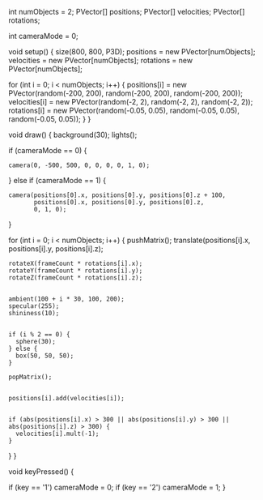 int numObjects = 2;
PVector[] positions;
PVector[] velocities;
PVector[] rotations;

int cameraMode = 0;

void setup() {
  size(800, 800, P3D);
  positions = new PVector[numObjects];
  velocities = new PVector[numObjects];
  rotations = new PVector[numObjects];
  
  
  for (int i = 0; i < numObjects; i++) {
    positions[i] = new PVector(random(-200, 200), random(-200, 200), random(-200, 200));
    velocities[i] = new PVector(random(-2, 2), random(-2, 2), random(-2, 2));
    rotations[i] = new PVector(random(-0.05, 0.05), random(-0.05, 0.05), random(-0.05, 0.05));
  }
}

void draw() {
  background(30);
  lights(); 
  
  
  if (cameraMode == 0) {
    
    camera(0, -500, 500, 0, 0, 0, 0, 1, 0);
  } else if (cameraMode == 1) {
    
    camera(positions[0].x, positions[0].y, positions[0].z + 100, 
           positions[0].x, positions[0].y, positions[0].z, 
           0, 1, 0);
  }
  
 
  for (int i = 0; i < numObjects; i++) {
    pushMatrix();
    translate(positions[i].x, positions[i].y, positions[i].z);
    
  
    rotateX(frameCount * rotations[i].x);
    rotateY(frameCount * rotations[i].y);
    rotateZ(frameCount * rotations[i].z);
    

    ambient(100 + i * 30, 100, 200);
    specular(255);
    shininess(10);
    

    if (i % 2 == 0) {
      sphere(30); 
    } else {
      box(50, 50, 50); 
    }
    
    popMatrix();
    
    
    positions[i].add(velocities[i]);
    
    
    if (abs(positions[i].x) > 300 || abs(positions[i].y) > 300 || abs(positions[i].z) > 300) {
      velocities[i].mult(-1);
    }
  }
}

void keyPressed() {
  
  if (key == '1') cameraMode = 0;
  if (key == '2') cameraMode = 1;
}
